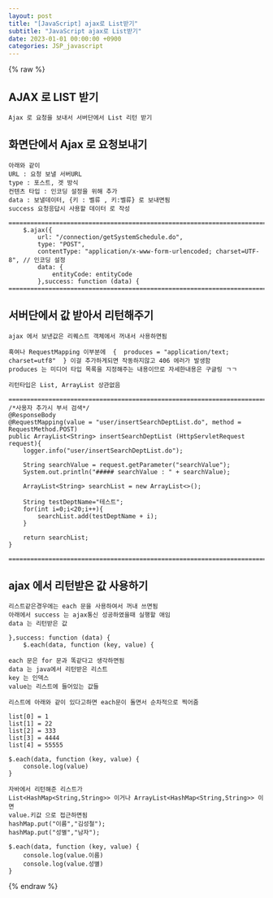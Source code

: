 ```yaml
---
layout: post
title: "[JavaScript] ajax로 List받기"
subtitle: "JavaScript ajax로 List받기"
date: 2023-01-01 00:00:00 +0900
categories: JSP_javascript
---
```

{% raw %}
## AJAX 로 LIST 받기  
  
	Ajax 로 요청을 보내서 서버단에서 List 리턴 받기  
  
## 화면단에서 Ajax 로 요청보내기  
	아래와 같이  
	URL : 요청 보낼 서버URL  
	type : 포스트, 겟 방식  
	컨텐츠 타입 : 인코딩 설정을 위해 추가  
	data : 보낼데이터, {키 : 벨류 , 키:벨류} 로 보내면됨  
	success 요청응답시 사용할 데이터 로 작성  
  
	=================================================================================================================  
        $.ajax({  
            url: "/connection/getSystemSchedule.do",  
            type: "POST",  
            contentType: "application/x-www-form-urlencoded; charset=UTF-8", // 인코딩 설정  
            data: {  
                entityCode: entityCode  
            },success: function (data) {  
	=================================================================================================================  
  
## 서버단에서 값 받아서 리턴해주기  
  
	ajax 에서 보낸값은 리퀘스트 객체에서 꺼내서 사용하면됨  
  
	혹여나 RequestMapping 이부분에  {  produces = "application/text; charset=utf8"  } 이걸 추가하게되면 작동하지않고 406 에러가 발생함  
	produces 는 미디어 타입 목록을 지정해주는 내용이므로 자세한내용은 구글링 ㄱㄱ  
  
	리턴타입은 List, ArrayList 상관없음  
  
	=================================================================================================================  
    /*사용자 추가시 부서 검색*/  
    @ResponseBody  
    @RequestMapping(value = "user/insertSearchDeptList.do", method = RequestMethod.POST)  
    public ArrayList<String> insertSearchDeptList (HttpServletRequest request){  
        logger.info("user/insertSearchDeptList.do");  
  
        String searchValue = request.getParameter("searchValue");  
        System.out.println("##### searchValue : " + searchValue);  
  
        ArrayList<String> searchList = new ArrayList<>();  
  
        String testDeptName="테스트";  
        for(int i=0;i<20;i++){  
            searchList.add(testDeptName + i);  
        }  
  
        return searchList;  
    }  
  
	=================================================================================================================  
  
## ajax 에서 리턴받은 값 사용하기  
  
	리스트같은경우에는 each 문을 사용하여서 꺼내 쓰면됨  
	아래에서 success 는 ajax통신 성공하였을때 실행할 애임  
	data 는 리턴받은 값  
  
	},success: function (data) {  
		$.each(data, function (key, value) {  
  
	each 문은 for 문과 똑같다고 생각하면됨  
	data 는 java에서 리턴받은 리스트  
	key 는 인덱스  
	value는 리스트에 들어있는 값들  
  
	리스트에 아래와 같이 있다고하면 each문이 돌면서 순차적으로 찍어줌  
  
	list[0] = 1  
	list[1] = 22  
	list[2] = 333  
	list[3] = 4444  
	list[4] = 55555  
  
	$.each(data, function (key, value) {  
		console.log(value)  
	}  
  
	자바에서 리턴해준 리스트가  
	List<HashMap<String,String>> 이거나 ArrayList<HashMap<String,String>> 이면  
	value.키값 으로 접근하면됨  
	hashMap.put("이름","김성철");  
	hashMap.put("성별","남자");  
  
	$.each(data, function (key, value) {  
		console.log(value.이름)  
		console.log(value.성별)  
	}  
  
                                                                                                                                                                                                                                                                                                                                                                                                                                                                                                                                                                                                                                                                                                                                                                                                                                                                                                                                                                                                                                                                                                                                                                                                                                                                                                                                                                                                                                                                                                                                                                                                                                                                                                                                                                                                                                                                                                                                                                                                                                                                                                                                                                                                                                                                                                                                                                                                                                                                                                   

{% endraw %}
